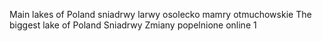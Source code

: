 Main lakes of Poland
sniadrwy
larwy
osolecko
mamry
otmuchowskie
The biggest lake of Poland
Sniadrwy
Zmiany popelnione online 1


